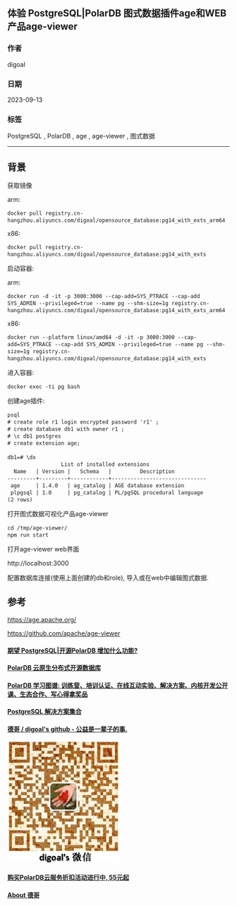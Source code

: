 ## 体验 PostgreSQL|PolarDB 图式数据插件age和WEB产品age-viewer  
        
### 作者        
digoal        
        
### 日期        
2023-09-13        
        
### 标签        
PostgreSQL , PolarDB , age , age-viewer , 图式数据         
        
----        
        
## 背景     
获取镜像  
  
arm:  
```  
docker pull registry.cn-hangzhou.aliyuncs.com/digoal/opensource_database:pg14_with_exts_arm64    
```  
  
x86:  
```  
docker pull registry.cn-hangzhou.aliyuncs.com/digoal/opensource_database:pg14_with_exts    
```  
  
启动容器:  
  
arm:  
```  
docker run -d -it -p 3000:3000 --cap-add=SYS_PTRACE --cap-add SYS_ADMIN --privileged=true --name pg --shm-size=1g registry.cn-hangzhou.aliyuncs.com/digoal/opensource_database:pg14_with_exts_arm64    
```  
  
x86:  
```  
docker run --platform linux/amd64 -d -it -p 3000:3000 --cap-add=SYS_PTRACE --cap-add SYS_ADMIN --privileged=true --name pg --shm-size=1g registry.cn-hangzhou.aliyuncs.com/digoal/opensource_database:pg14_with_exts    
```  
  
进入容器:  
```  
docker exec -ti pg bash    
```  
  
创建age插件:  
```  
psql  
# create role r1 login encrypted password 'r1' ;  
# create database db1 with owner r1 ;  
# \c db1 postgres  
# create extension age;  
  
db1=# \dx  
                 List of installed extensions  
  Name   | Version |   Schema   |         Description            
---------+---------+------------+------------------------------  
 age     | 1.4.0   | ag_catalog | AGE database extension  
 plpgsql | 1.0     | pg_catalog | PL/pgSQL procedural language  
(2 rows)  
```  
  
打开图式数据可视化产品age-viewer  
```  
cd /tmp/age-viewer/  
npm run start  
```  
  
打开age-viewer web界面  
  
http://localhost:3000  
  
配置数据库连接(使用上面创建的db和role), 导入或在web中编辑图式数据.   
  
## 参考  
https://age.apache.org/  
  
https://github.com/apache/age-viewer  
  
  
  
#### [期望 PostgreSQL|开源PolarDB 增加什么功能?](https://github.com/digoal/blog/issues/76 "269ac3d1c492e938c0191101c7238216")
  
  
#### [PolarDB 云原生分布式开源数据库](https://github.com/ApsaraDB "57258f76c37864c6e6d23383d05714ea")
  
  
#### [PolarDB 学习图谱: 训练营、培训认证、在线互动实验、解决方案、内核开发公开课、生态合作、写心得拿奖品](https://www.aliyun.com/database/openpolardb/activity "8642f60e04ed0c814bf9cb9677976bd4")
  
  
#### [PostgreSQL 解决方案集合](../201706/20170601_02.md "40cff096e9ed7122c512b35d8561d9c8")
  
  
#### [德哥 / digoal's github - 公益是一辈子的事.](https://github.com/digoal/blog/blob/master/README.md "22709685feb7cab07d30f30387f0a9ae")
  
  
![digoal's wechat](../pic/digoal_weixin.jpg "f7ad92eeba24523fd47a6e1a0e691b59")
  
  
#### [购买PolarDB云服务折扣活动进行中, 55元起](https://www.aliyun.com/activity/new/polardb-yunparter?userCode=bsb3t4al "e0495c413bedacabb75ff1e880be465a")
  
  
#### [About 德哥](https://github.com/digoal/blog/blob/master/me/readme.md "a37735981e7704886ffd590565582dd0")
  
